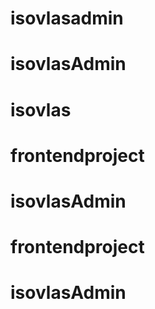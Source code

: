 # isovlasadmin
# isovlasAdmin
# isovlas
# frontendproject
# isovlasAdmin
# frontendproject
# isovlasAdmin
